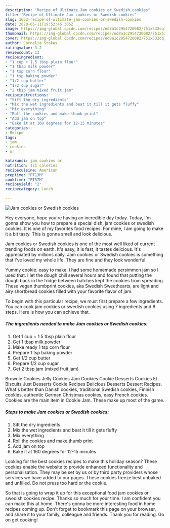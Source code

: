 ```yaml
---
description: "Recipe of Ultimate Jam cookies or Swedish cookies"
title: "Recipe of Ultimate Jam cookies or Swedish cookies"
slug: 1652-recipe-of-ultimate-jam-cookies-or-swedish-cookies
date: 2020-05-11T19:52:46.305Z
image: https://img-global.cpcdn.com/recipes/ed8a1c2954720082/751x532cq70/jam-cookies-or-swedish-cookies-recipe-main-photo.jpg
thumbnail: https://img-global.cpcdn.com/recipes/ed8a1c2954720082/751x532cq70/jam-cookies-or-swedish-cookies-recipe-main-photo.jpg
cover: https://img-global.cpcdn.com/recipes/ed8a1c2954720082/751x532cq70/jam-cookies-or-swedish-cookies-recipe-main-photo.jpg
author: Cornelia Stokes
ratingvalue: 3.2
reviewcount: 13
recipeingredient:
- "1 cup + 1.5 tbsp plain flour"
- "1 tbsp milk powder"
- "1 tsp corn flour"
- "1 tsp baking powder"
- "1/2 cup butter"
- "1/2 cup sugar"
- "2 tbsp jam mixed fruit jam"
recipeinstructions:
- "Sift the dry ingredients"
- "Mix the wet ingredients and beat it till it gets fluffy"
- "Mix everything"
- "Roll the cookies and make thumb print"
- "Add jam on top"
- "Bake it at 160 degrees for 12-15 minutes"
categories:
- Recipe
tags:
- jam
- cookies
- or

katakunci: jam cookies or 
nutrition: 121 calories
recipecuisine: American
preptime: "PT13M"
cooktime: "PT57M"
recipeyield: "2"
recipecategory: Lunch

---
```



![Jam cookies or Swedish cookies](https://img-global.cpcdn.com/recipes/ed8a1c2954720082/751x532cq70/jam-cookies-or-swedish-cookies-recipe-main-photo.jpg)

Hey everyone, hope you're having an incredible day today. Today, I'm gonna show you how to prepare a special dish, jam cookies or swedish cookies. It is one of my favorites food recipes. For mine, I am going to make it a bit tasty. This is gonna smell and look delicious.

Jam cookies or Swedish cookies is one of the most well liked of current trending foods on earth. It's easy, it is fast, it tastes delicious. It's appreciated by millions daily. Jam cookies or Swedish cookies is something that I've loved my whole life. They are fine and they look wonderful.

Yummy cookie. easy to make. i had some homemade persimmon jam so I used that. I let the dough chill several hours and found that putting the dough back in the fridge between batches kept the cookies from spreading. These vegan thumbprint cookies, aka Swedish Sweethearts, are light and airy shortbread cookies filled with your favorite flavor of jam.


To begin with this particular recipe, we must first prepare a few ingredients. You can cook jam cookies or swedish cookies using 7 ingredients and 6 steps. Here is how you can achieve that.

<!--inarticleads1-->

##### The ingredients needed to make Jam cookies or Swedish cookies:

1. Get 1 cup + 1.5 tbsp plain flour
1. Get 1 tbsp milk powder
1. Make ready 1 tsp corn flour
1. Prepare 1 tsp baking powder
1. Get 1/2 cup butter
1. Prepare 1/2 cup sugar
1. Get 2 tbsp jam (mixed fruit jam)


Brownie Cookies Jelly Cookies Jam Cookies Cookie Desserts Cookies Et Biscuits Just Desserts Cookie Recipes Delicious Desserts Dessert Recipes. What&#39;s better than Danish cookies, traditional Swedish cookies, Finnish cookies, authentic German Christmas cookies, easy French cookies. Cookies are the main item in Cookie Jam. These make up most of the game. 

<!--inarticleads2-->

##### Steps to make Jam cookies or Swedish cookies:

1. Sift the dry ingredients
1. Mix the wet ingredients and beat it till it gets fluffy
1. Mix everything
1. Roll the cookies and make thumb print
1. Add jam on top
1. Bake it at 160 degrees for 12-15 minutes


Looking for the best cookies recipes to make this holiday season? These cookies enable the website to provide enhanced functionality and personalisation. They may be set by us or by third party providers whose services we have added to our pages. These cookies freeze best unbaked and unfilled. Do not press too hard or the cookie. 

So that is going to wrap it up for this exceptional food jam cookies or swedish cookies recipe. Thanks so much for your time. I am confident you can make this at home. There's gonna be more interesting food in home recipes coming up. Don't forget to bookmark this page on your browser, and share it to your family, colleague and friends. Thank you for reading. Go on get cooking!
